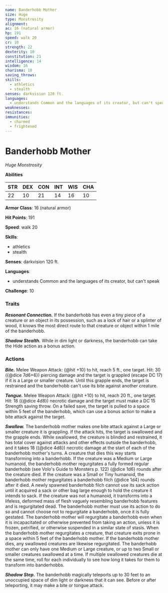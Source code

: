 ```yaml
---
name: Banderhobb Mother
size: Huge
type: Monstrosity
alignment: 
ac: 16 (natural armor)
hp: 191
speed: walk 20
cr: 10
strength: 22
dexterity: 10
constitution: 21
intelligence: 14
wisdom: 16
charisma: 10
saving_throws:
skills:
  - athletics
  - stealth
senses: darkvision 120 ft.
languages:
  - understands Common and the languages of its creator, but can't speak
weaknesses:
resistances:
immunities:
  - charmed
  - frightened
---
```


# Banderhobb Mother

*Huge Monstrosity*

**Abilities**

| STR | DEX | CON | INT | WIS | CHA |
| --- | --- | --- | --- | --- | --- |
| 22 | 10 | 21 | 14 | 16 | 10 |

**Armor Class**: 16 (natural armor)

**Hit Points**: 191

**Speed**: walk 20

**Skills**:
  - athletics
  - stealth

**Senses**: darkvision 120 ft.

**Languages**:
  - understands Common and the languages of its creator, but can't speak

**Challenge**: 10

### Traits
***Resonant Connection.*** If the banderhobb has even a tiny piece of a creature or an object in its possession, such as a lock of hair or a splinter of wood, it knows the most direct route to that creature or object within 1 mile of the banderhobb.

***Shadow Stealth.*** While in dim light or darkness, the banderhobb can take the Hide action as a bonus action.

### Actions
***Bite.*** Melee Weapon Attack: {@hit +10} to hit, reach 5 ft., one target. Hit: 30 ({@dice 7d6+6}) piercing damage and the target is grappled (escape DC 17) if it is a Large or smaller creature. Until this grapple ends, the target is restrained and the banderhobb can't use its bite against another creature.

***Tongue.*** Melee Weapon Attack: {@hit +10} to hit, reach 20 ft., one target. Hit: 18 ({@dice 4d8}) necrotic damage and the target must make a DC 15 Strength saving throw. On a failed save, the target is pulled to a space within 5 feet of the banderhobb, which can use a bonus action to make a bite attack against the target.

***Swallow.*** The banderhobb mother makes one bite attack against a Large or smaller creature it is grappling. If the attack hits, the target is swallowed and the grapple ends. While swallowed, the creature is blinded and restrained, it has total cover against attacks and other effects outside the banderhobb, and it takes 18 ({@dice 4d8}) necrotic damage at the start of each of the banderhobb mother's turns. A creature that dies this way starts transforming into a banderhobb. If the creature was a Medium or Large humanoid, the banderhobb mother regurgitates a fully formed regular banderhobb (see Volo's Guide to Monsters p. 122) {@dice 1d6} rounds after the creature died. If the creature was a Small or Tiny humanoid, the banderhobb mother regurgitates a banderhobb filch {@dice 1d4} rounds after it died. A newly spawned banderhobb filch cannot use its sack action until it acquired a sack or other bag large enough to hold the creature it intends to sack. If the creature was not a humanoid, it transforms into a lifeless, deformed mass of flesh vaguely resembling banderhobb features and is regurgitated dead. The banderhobb mother must use its action to do so and cannot choose not to regurgitate a banderhobb, once it is fully gestated. The banderhobb mother will regurgitate a banderhobb even when it is incapacitated or otherwise prevented from taking an action, unless it is frozen, petrified, or otherwise suspended in a similar state of stasis. When the banderhobb mother regurgitates a creature, that creature exits prone in a space within 5 feet of the banderhobb mother. If the banderhobb mother dies, any swallowed creatures are likewise regurgitated. The banderhobb mother can only have one Medium or Large creature, or up to two Small or smaller creatures swallowed at a time. If multiple swallowed creatures die at the same time, roll for each individually to see how long it takes for them to transform into banderhobbs.

***Shadow Step.*** The banderhobb magically teleports up to 30 feet to an unoccupied space of dim light or darkness that it can see. Before or after teleporting, it may make a bite or tongue attack.


